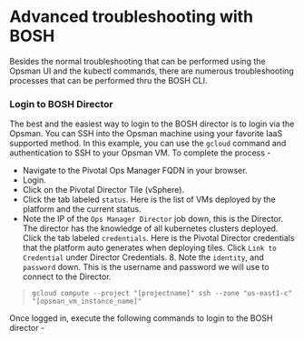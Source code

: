 
# Advanced troubleshooting with BOSH

Besides the normal troubleshooting that can be performed using the Opsman UI and the kubectl commands, there are numerous troubleshooting processes that can be performed thru the BOSH CLI. 

### Login to BOSH Director

The best and the easiest way to login to the BOSH director is to login via the Opsman. You can SSH into the Opsman machine using your favorite IaaS supported method. In this example, you can use the `gcloud` command and authentication to SSH to your Opsman VM. To complete the process -

 -  Navigate to the Pivotal Ops Manager FQDN in your browser.
 - Login.
 - Click on the Pivotal Director Tile (vSphere). 
 - Click the tab labeled  `status`. Here is the list of VMs deployed by the platform and the current status.
 - Note the IP of the  `Ops Manager Director`  job down, this is the Director. The director has the knowledge of all kubernetes clusters deployed.
   Click the tab labeled  `credentials`. Here is the Pivotal Director credentials that the platform auto generates when deploying
   tiles.
   Click  `Link to Credential`  under Director Credentials.
   8.  Note the  `identity`, and  `password`  down. This is the username and password we will use to connect to the Director.

> `gcloud compute --project "[projectname]" ssh --zone "us-east1-c" "[opsman_vm_instance_name]"`

Once logged in, execute the following commands to login to the BOSH director -

>

<!--stackedit_data:
eyJoaXN0b3J5IjpbNzQ3ODQyMjMwXX0=
-->